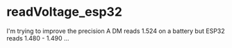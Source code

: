 # readVoltage_esp32
I'm trying to improve the precision 
A DM reads 1.524 on a battery but ESP32 reads 1.480 - 1.490 ...
